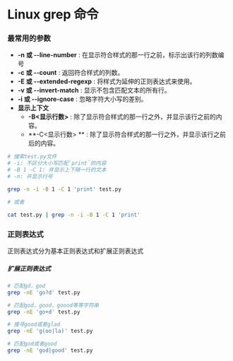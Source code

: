 # Linux grep 命令

### 最常用的参数

-   **-n 或 --line-number** : 在显示符合样式的那一行之前，标示出该行的列数编号
-   **-c 或 --count** : 返回符合样式的列数。
-   **-E 或 --extended-regexp** : 将样式为延伸的正则表达式来使用。
-   **-v 或 --invert-match** : 显示不包含匹配文本的所有行。
-   **-i 或 --ignore-case** : 忽略字符大小写的差别。
-   **显示上下文**
    -   **-B<显示行数>** : 除了显示符合样式的那一行之外，并显示该行之前的内容。
    -   **-C<显示行数> ** : 除了显示符合样式的那一行之外，并显示该行之前后的内容。

```bash
# 搜索test.py文件
# -i: 不区分大小写匹配`print`的内容
# -B 1 -C 1: 并显示上下隔一行的文本
# -n: 并显示行号

grep -n -i -B 1 -C 1 'print' test.py

# 或者

cat test.py | grep -n -i -B 1 -C 1 'print'
```

### 正则表达式

正则表达式分为基本正则表达式和扩展正则表达式

##### 扩展正则表达式

```bash
# 匹配gd，god
grep -nE 'go?d' test.py

# 匹配god，good，goood等等字符串
grep -nE 'go+d' test.py

# 搜寻good或者glad
grep -nE 'g(oo|la)' test.py

# 匹配god或者good
grep -nE 'god|good' test.py
```





